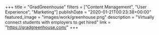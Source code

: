 +++
title = "GradGreenhouse"
filters = ["Content Management", "User Experience", "Marketing"]
publishDate = "2020-01-21T00:23:38+00:00"
featured_image = "images/work/greenhouse.png"
description = "Virtually connect students with employers to get hired"
link = "https://gradgreenhouse.com/"
+++